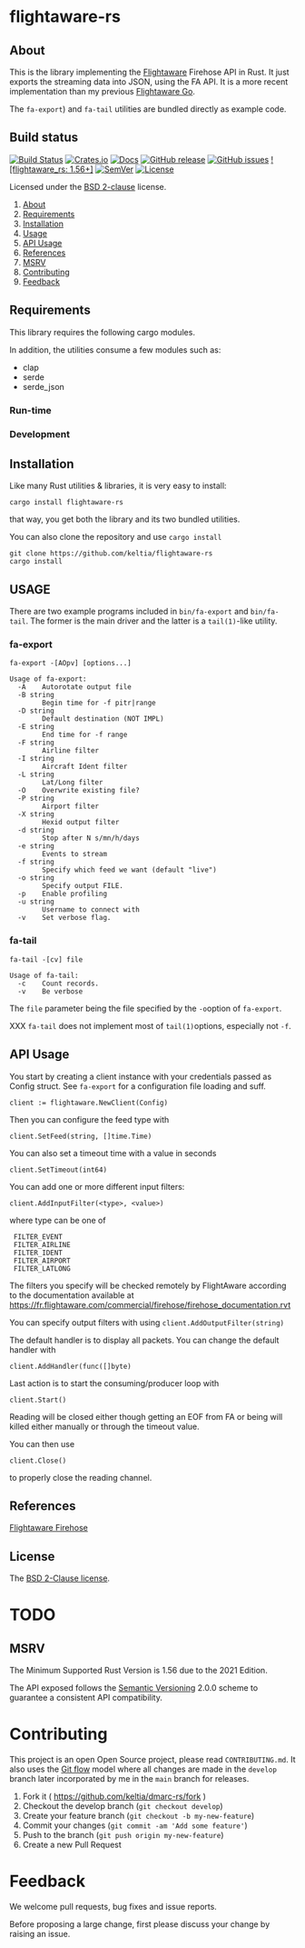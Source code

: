 # flightaware-rs

## About

This is the library implementing the [Flightaware](http://www.flightaware.com/) Firehose API in Rust.  It just exports the streaming data into JSON, using the FA API.  It is a more recent implementation than my previous [Flightaware Go].

The `fa-export`) and `fa-tail` utilities are bundled directly as example code.

## Build status

[![Build Status](https://api.cirrus-ci.com/github/keltia/flightaware-rs.svg?branch=main)](https://cirrus-ci.org/keltia/flightaware-rs)
[![Crates.io](https://img.shields.io/crates/v/flightaware-rs.svg)](https://crates.io/crates/docs_rs)
[![Docs](https://img.shields.io/docsrs/flightaware-rs)](https://docs.rs/flightaware-rs)
[![GitHub release](https://img.shields.io/github/release/keltia/flightaware-rs.svg)](https://github.com/keltia/flightaware-rs/releases/)
[![GitHub issues](https://img.shields.io/github/issues/keltia/flightaware-rs.svg)](https://github.com/keltia/flightaware-rs/issues)
[![flightaware_rs: 1.56+]][Rust 1.56]
[![SemVer](https://img.shields.io/badge/semver-2.0.0-blue)][Semantic Versioning]
[![License](https://img.shields.io/pypi/l/Django.svg)](https://opensource.org/licenses/BSD-2-Clause)

Licensed under the [BSD 2-clause](LICENSE.md) license.

1. [About](#about)
2. [Requirements](#requirements)
2. [Installation](#installation)
3. [Usage](#usage)
4. [API Usage](#api-usage)
5. [References](#references)
6. [MSRV](#msrv)
7. [Contributing](#contributing)
8. [Feedback](#feedback)

## Requirements

This library requires the following cargo modules.

In addition, the utilities consume a few modules such as:

- clap
- serde
- serde_json

### Run-time

### Development

## Installation

Like many Rust utilities & libraries, it is very easy to install:

    cargo install flightaware-rs

that way, you get both the library and its two bundled utilities.

You can also clone the repository and use `cargo install`

    git clone https://github.com/keltia/flightaware-rs
    cargo install

## USAGE

There are two example programs included in `bin/fa-export` and `bin/fa-tail`.  The former is the main driver and the latter is a `tail(1)`-like utility.

### fa-export

```
fa-export -[AOpv] [options...]

Usage of fa-export:
  -A	Autorotate output file
  -B string
    	Begin time for -f pitr|range
  -D string
    	Default destination (NOT IMPL)
  -E string
    	End time for -f range
  -F string
    	Airline filter
  -I string
    	Aircraft Ident filter
  -L string
    	Lat/Long filter
  -O	Overwrite existing file?
  -P string
    	Airport filter
  -X string
    	Hexid output filter
  -d string
    	Stop after N s/mn/h/days
  -e string
    	Events to stream
  -f string
    	Specify which feed we want (default "live")
  -o string
    	Specify output FILE.
  -p	Enable profiling
  -u string
    	Username to connect with
  -v	Set verbose flag.
```

### fa-tail

```
fa-tail -[cv] file

Usage of fa-tail:
  -c	Count records.
  -v	Be verbose
```

The `file` parameter being the file specified by the `-o`option of `fa-export`.

XXX `fa-tail` does not implement most of `tail(1)`options, especially not `-f`.

## API Usage

You start by creating a client instance with your credentials passed as Config
struct. See `fa-export` for a configuration file loading and suff.

 	client := flightaware.NewClient(Config)

Then you can configure the feed type with

 	client.SetFeed(string, []time.Time)

You can also set a timeout time with a value in seconds

 	client.SetTimeout(int64)

You can add one or more different input filters:

    client.AddInputFilter(<type>, <value>)

where type can be one of

     FILTER_EVENT
     FILTER_AIRLINE
     FILTER_IDENT
     FILTER_AIRPORT
     FILTER_LATLONG

The filters you specify will be checked remotely by FlightAware according to the
documentation available at
https://fr.flightaware.com/commercial/firehose/firehose_documentation.rvt

You can specify output filters with using `client.AddOutputFilter(string)`

The default handler is to display all packets.  You can change the default handler
with

 	client.AddHandler(func([]byte)

Last action is to start the consuming/producer loop with

 	client.Start()

Reading will be closed either though getting an EOF from FA or being will killed either manually or through the timeout value.

You can then use

 	client.Close()

to properly close the reading channel.

## References

[Flightaware Firehose]

## License

The [BSD 2-Clause license](https://github.com/keltia/flightaware-rs/LICENSE.md).

# TODO


## MSRV

The Minimum Supported Rust Version is 1.56 due to the 2021 Edition.

The API exposed follows the [Semantic Versioning] 2.0.0 scheme to guarantee a consistent API compatibility.

# Contributing

This project is an open Open Source project, please read `CONTRIBUTING.md`.  It also uses the [Git flow] model where all changes are made in the `develop` branch later incorporated by me in the `main` branch for releases.

1. Fork it ( https://github.com/keltia/dmarc-rs/fork )
2. Checkout the develop branch (`git checkout develop`)
3. Create your feature branch (`git checkout -b my-new-feature`)
4. Commit your changes (`git commit -am 'Add some feature'`)
5. Push to the branch (`git push origin my-new-feature`)
6. Create a new Pull Request

# Feedback

We welcome pull requests, bug fixes and issue reports.

Before proposing a large change, first please discuss your change by raising an issue.


[Flightaware Firehose]: https://fr.flightaware.com/commercial/firehose/documentation/summary
[Flightaware Go]: https://github.com/keltia/flightaware-go/
[Git flow]: https://git-flow.readthedocs.io/en/latest/presentation.html
[Rust 1.56]: https://blog.rust-lang.org/2021/10/21/Rust-1.56.0.html
[Semantic Versioning]: https://semver.org/spec/v2.0.0.html